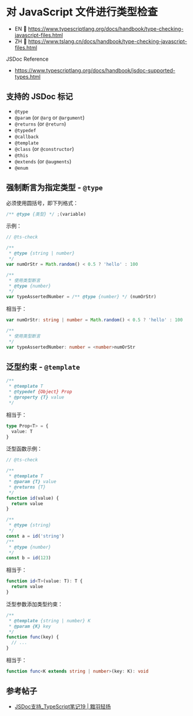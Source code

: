 # 对 JavaScript 文件进行类型检查

- EN 🔗 <https://www.typescriptlang.org/docs/handbook/type-checking-javascript-files.html>
- ZH 🔗 <https://www.tslang.cn/docs/handbook/type-checking-javascript-files.html>

JSDoc Reference

- <https://www.typescriptlang.org/docs/handbook/jsdoc-supported-types.html>

## 支持的 JSDoc 标记

- `@type`
- `@param` (or `@arg` or `@argument`)
- `@returns` (or `@return`)
- `@typedef`
- `@callback`
- `@template`
- `@class` (or `@constructor`)
- `@this`
- `@extends` (or `@augments`)
- `@enum`

## 强制断言为指定类型 - `@type`

必须使用圆括号，即下列格式：

```js
/** @type {类型} */ ;(variable)
```

示例：

```js
// @ts-check

/**
 * @type {string | number}
 */
var numOrStr = Math.random() < 0.5 ? 'hello' : 100

/**
 * 使用类型断言
 * @type {number}
 */
var typeAssertedNumber = /** @type {number} */ (numOrStr)
```

相当于：

```ts
var numOrStr: string | number = Math.random() < 0.5 ? 'hello' : 100

/**
 * 使用类型断言
 */
var typeAssertedNumber: number = <number>numOrStr
```

## 泛型约束 - `@template`

```js
/**
 * @template T
 * @typedef {Object} Prop
 * @property {T} value
 */
```

相当于：

```ts
type Prop<T> = {
  value: T
}
```

泛型函数示例：

```js
// @ts-check

/**
 * @template T
 * @param {T} value
 * @returns {T}
 */
function id(value) {
  return value
}

/**
 * @type {string}
 */
const a = id('string')
/**
 * @type {number}
 */
const b = id(123)
```

相当于：

```ts
function id<T>(value: T): T {
  return value
}
```

泛型参数添加类型约束：

```js
/**
 * @template {string | number} K
 * @param {K} key
 */
function func(key) {
  // ...
}
```

相当于：

```ts
function func<K extends string | number>(key: K): void
```

## 参考帖子

- [JSDoc支持\_TypeScript笔记19 | 黯羽轻扬](http://www.ayqy.net/blog/jsdoc支持_typescript笔记19)

